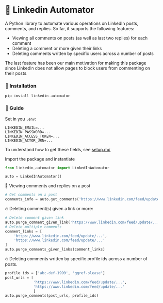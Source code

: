 # 🤖 Linkedin Automator

A Python library to automate various operations on LinkedIn posts, comments, and replies. So far, it supports the following features:
- Viewing all comments on posts (as well as last two replies) for each comment
- Deleting a comment or more given their links
- Deleting comments written by specific users across a number of posts

The last feature has been our main motivation for making this package since LinkedIn does not allow pages to block users from commenting on their posts.

### 🚀 Installation
```
pip install linkedin-automator
```

### 📒 Guide

Set in you `.env`:
```
LINKEDIN_EMAIL=...
LINKEDIN_PASSWORD=...
LINKEDIN_ACCESS_TOKEN=...
LINKEDIN_ACTOR_URN=...
```
To understand how to get these fields, see [setup.md](https://github.com/PalestinianVoices/linkedin_automator/blob/main/setup.md)


Import the package and instantiate


```python
from linkedin_automator import LinkedInAutomator

auto = LinkedInAutomator()
```

👀 Viewing comments and replies on a post

```python
# Get comments on a post
comments_info = auto.get_comments('https://www.linkedin.com/feed/update/...')
```


🔥 Deleting comment(s) given a link or more:

```python
# Delete comment given link
auto.purge_comment_given_link('https://www.linkedin.com/feed/update/...')
# Delete multiple comments
comment_links = [
    'https://www.linkedin.com/feed/update/...',
    'https://www.linkedin.com/feed/update/...'
]
auto.purge_comments_given_links(comment_links)
```


🔥 Deleting comments written by specific profile ids across a number of posts.

```python
profile_ids = ['abc-def-1999', 'ggref-please']
post_urls = [
             'https://www.linkedin.com/feed/update/...', 
             'https://www.linkedin.com/feed/update/...'
             ]
auto.purge_comments(post_urls, profile_ids)
```


